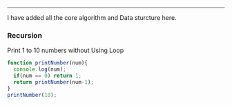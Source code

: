 <!--This is Data Structure and Algorithm Folder -->
---
I have added all the core algorithm and Data sturcture here.  
### Recursion
<p>Print 1 to 10 numbers without Using Loop</p>

```javascript
function printNumber(num){
  console.log(num);
  if(num == 0) return 1;
  return printNumber(num-1);
}
printNumber(10);
```
